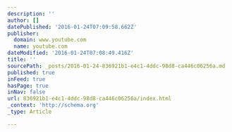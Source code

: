 ```yaml
---
description: ''
author: []
datePublished: '2016-01-24T07:09:58.662Z'
publisher:
  domain: www.youtube.com
  name: youtube.com
dateModified: '2016-01-24T07:08:49.416Z'
title: ''
sourcePath: _posts/2016-01-24-836921b1-e4c1-4ddc-98d8-ca446c06256a.md
published: true
inFeed: true
hasPage: true
inNav: false
url: 836921b1-e4c1-4ddc-98d8-ca446c06256a/index.html
_context: 'http://schema.org'
_type: Article

---
```

